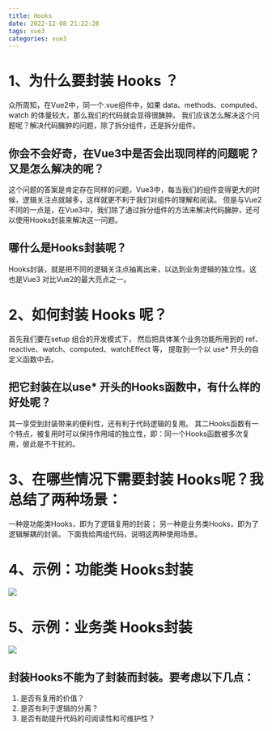 ```yaml
---
title: Hooks
date: 2022-12-08 21:22:28
tags: vue3
categories: vue3
---
```

# 1、为什么要封装 Hooks ？
众所周知，在Vue2中，同一个.vue组件中，如果 data、methods、computed、watch 的体量较大，那么我们的代码就会显得很臃肿。
我们应该怎么解决这个问题呢？解决代码臃肿的问题，除了拆分组件，还是拆分组件。
## 你会不会好奇，在Vue3中是否会出现同样的问题呢？又是怎么解决的呢？
这个问题的答案是肯定存在同样的问题，Vue3中，每当我们的组件变得更大的时候，逻辑关注点就越多，这样就更不利于我们对组件的理解和阅读。
但是与Vue2不同的一点是，在Vue3中，我们除了通过拆分组件的方法来解决代码臃肿，还可以使用Hooks封装来解决这一问题。
## 哪什么是Hooks封装呢？
Hooks封装，就是把不同的逻辑关注点抽离出来，以达到业务逻辑的独立性。这也是Vue3 对比Vue2的最大亮点之一。
# 2、如何封装 Hooks 呢？
首先我们要在setup 组合的开发模式下，
然后把具体某个业务功能所用到的 ref、reactive、watch、computed、watchEffect 等，
提取到一个以 use* 开头的自定义函数中去。
## 把它封装在以use* 开头的Hooks函数中，有什么样的好处呢？
其一享受到封装带来的便利性，还有利于代码逻辑的复用。
其二Hooks函数有一个特点，被复用时可以保持作用域的独立性，即：同一个Hooks函数被多次复用，彼此是不干扰的。
# 3、在哪些情况下需要封装 Hooks呢？我总结了两种场景：
一种是功能类Hooks，即为了逻辑复用的封装；
另一种是业务类Hooks，即为了逻辑解耦的封装。
下面我给两组代码，说明这两种使用场景。
# 4、示例：功能类 Hooks封装
![](案例1.png)
# 5、示例：业务类 Hooks封装
![](案例2.png)
## 封装Hooks不能为了封装而封装。要考虑以下几点：
1. 是否有复用的价值？
2. 是否有利于逻辑的分离？
3. 是否有助提升代码的可阅读性和可维护性？




